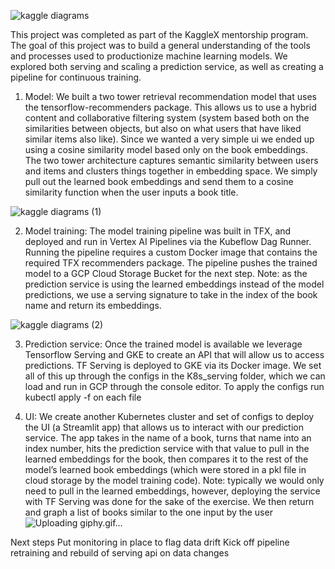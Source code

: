 
![kaggle diagrams](https://github.com/erevear/books_recommender/assets/11822655/8ffad140-401b-48b2-a5a0-3295c6f99f86)


This project was completed as part of the KaggleX mentorship program. The goal of this project was to build a general understanding of the tools and processes used to productionize machine learning models. We explored both serving and scaling a prediction service, as well as creating a pipeline for continuous training.

1. Model: We built a two tower retrieval recommendation model that uses the tensorflow-recommenders package. This allows us to use a hybrid content and collaborative filtering system (system based both on the similarities between objects, but also on what users that have liked similar items also like). 
Since we wanted a very simple ui we ended up using a cosine similarity model based only on the book embeddings. The two tower architecture captures semantic similarity between users and items and clusters things together in embedding space. We simply pull out the learned book embeddings and send them to a cosine similarity function when the user inputs a book title.

![kaggle diagrams (1)](https://github.com/erevear/books_recommender/assets/11822655/2a7a972a-7097-4f45-9be0-0d500b0318d0)

2.  Model training: The model training pipeline was built in TFX, and deployed and run in Vertex AI Pipelines via the Kubeflow Dag Runner. Running the pipeline requires a custom Docker image that contains the required TFX recommenders package.
The pipeline pushes the trained model to a GCP Cloud Storage Bucket for the next step.
Note: as the prediction service is using the learned embeddings instead of the model predictions, we use a serving signature to take in the index of the book name and return its embeddings.

![kaggle diagrams (2)](https://github.com/erevear/books_recommender/assets/11822655/60a3a2a7-bff9-4967-88aa-fa94fcf88851)

3. Prediction service: Once the trained model is available we leverage Tensorflow Serving and GKE to create an API that will allow us to access predictions. 
TF Serving is deployed to GKE via its Docker image. We set all of this up through the configs in the K8s_serving folder, which we can load and run in GCP through the console editor. To apply the configs run kubectl apply -f on each file

4. UI: We create another Kubernetes cluster and set of configs to deploy the UI (a Streamlit app) that allows us to interact with our prediction service. The app takes in the name of a book, turns that name into an index number, hits the prediction service with that value to pull in the learned embeddings for the book, then compares it to the rest of the model’s learned book embeddings (which were stored in a pkl file in cloud storage by the model training code). 
Note: typically we would only need to pull in the learned embeddings, however, deploying the service with TF Serving was done for the sake of the exercise.
We then return and graph a list of books similar to the one input by the user
![Uploading giphy.gif…]()

Next steps
Put monitoring in place to flag data drift
Kick off pipeline retraining and rebuild of serving api on data changes
